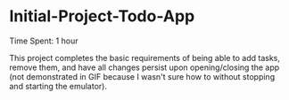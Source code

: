 Initial-Project-Todo-App
========================

Time Spent: 1 hour

This project completes the basic requirements of being able to add tasks, remove them, and have all changes persist upon opening/closing the app (not demonstrated in GIF because I wasn't sure how to without stopping and starting the emulator).

